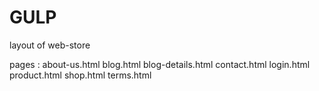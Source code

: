 # GULP
layout of web-store

pages :
about-us.html
blog.html
blog-details.html
contact.html
login.html
product.html
shop.html
terms.html

